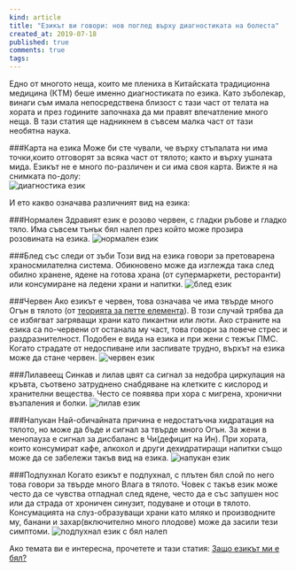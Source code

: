 ```yaml
---
kind: article
title: "Езикът ви говори: нов поглед върху диагностиката на болеста"
created_at: 2019-07-18
published: true
comments: true
tags:
--- 
```


Едно от многото неща, които ме плениха в Китайската традиционна медицина (КТМ) беше именно диагностиката по езика. Като зъболекар, винаги съм имала непосредствена близост с тази част от телата на хората и през годините започнаха да ми правят впечатление много неща. В тази статия ще надникнем в съвсем малка част от тази необятна наука.<br />

###Карта на езика
Може би сте чували, че върху стъпалата ни има точки,които отговорят за всяка чaст от тялото; както и върху ушната мида. Езикът не е много по-различен и си има своя карта. Вижте я на снимката по-долу:<br />
![диагностика език](/images/posts/tonguemap.png)

<!-- more -->

И ето какво означава различният вид на езика:<br />

###Нормален
Здравият език е розово червен, с гладки ръбове и гладко тяло. Има съвсем тънък бял налеп през който може прозира розовината на езика.
![нормален език](/images/posts/tongue1.png)

###Блед със следи от зъби
Този вид на езика говори за претоварена храносмилателна система. Обикновено може да изглежда така след обилно хранене, ядене на готова храна (от супермаркети, ресторанти) или консумиране на ледени храни и напитки.
![блед език](/images/posts/tongue2.png)

###Червен
Ако езикът е червен, това означава че има твърде много Огън в тялото (от [теорията за петте елемента](https://bezkaries.com/blog/2019-07-17-зъбите-и-ктм/)). В този случай трябва да се избягват загряващи храни като пикантни или люти. Ако страните на езика са по-червени от останала му част, това говори за повече стрес и раздразнителност. Подобен е вида на езика и при жени с тежък ПМС. Когато страдате от недоспиване или заспивате трудно, върхът на езика може да стане червен.
![червен език](/images/posts/tongue3.png)

###Лилавеещ
Синкав и лилав цвят са сигнал за недобра циркулация на кръвта, съотвено затруднено снабдяване на клетките с кислород и хранителни вещества. Често се появява при хора с мигрена, хронични възпаления и болки.
![лилав език](/images/posts/tongue4.png)

###Напукан
Най-обичайната причина е недостатъчна хидратация на тялото, но може да бъде и сигнал за твърде много Огън. За жени в менопауза е сигнал за дисбаланс в Чи(дефицит на Ин). При хората, които консумират кафе, алкохол и други дехидратиращи напитки също може да се забележи такъв вид на езика.
![напукан език](/images/posts/tongue5.png)

###Подпухнал
Когато езикът е подпухнал, с плътен бял слой по него това говори за твърде много Влага в тялото. Човек с такъв език може често да се чувства отпаднал след ядене, често да е със запушен нос или да страда от хроничен синузит, подуване и отоци в тялото. Консумацията на слуз-образуващи храни като мляко и производните му, банани и захар(включително много плодове) може да засили тези симптоми.
![подпухнал език с бял налеп](/images/posts/tongue6.png)

Ако темата ви е интересна, прочетете и тази статия: [Защо езикът ми е бял?](https://bezkaries.com/blog/2017-01-31-бял-език/)
